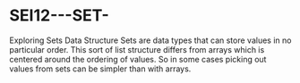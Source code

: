 # SEI12---SET-
Exploring Sets Data Structure
Sets are data types that can store values in no particular order. This sort of list structure differs from arrays which is centered around the ordering of values. So in some cases picking out values from sets can be simpler than with arrays.




